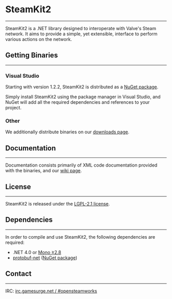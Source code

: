 ﻿
# SteamKit2
- - -

SteamKit2 is a .NET library designed to interoperate with Valve's Steam network. It aims to provide a simple, yet extensible, interface to perform various actions on the network.


## Getting Binaries
- - -

### Visual Studio

Starting with version 1.2.2, SteamKit2 is distributed as a [NuGet package](http://nuget.org/packages/steamkit2).

Simply install SteamKit2 using the package manager in Visual Studio, and NuGet will add all the required dependencies and references to your project.  
  
### Other

We additionally distribute binaries on our [downloads page](https://bitbucket.org/VoiDeD/steamre/downloads).


## Documentation
- - -

Documentation consists primarily of XML code documentation provided with the binaries, and our [wiki page](https://bitbucket.org/VoiDeD/steamre/wiki/Home).


## License
- - -

SteamKit2 is released under the [LGPL-2.1 license](http://www.tldrlegal.com/license/gnu-lesser-general-public-license-v2.1-%28lgpl-2.1%29).


## Dependencies
- - -

In order to compile and use SteamKit2, the following dependencies are required:

  - .NET 4.0 or [Mono ≥2.8](http://mono-project.com)
  - [protobuf-net](http://code.google.com/p/protobuf-net/) ([NuGet package](http://nuget.org/packages/protobuf-net))


## Contact
- - -

IRC: [irc.gamesurge.net / #opensteamworks](irc://irc.gamesurge.net/opensteamworks)

